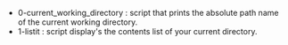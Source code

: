 - 0-current_working_directory : script that prints the absolute path name of the current working directory.
- 1-listit : script display's the contents list of your current directory.
